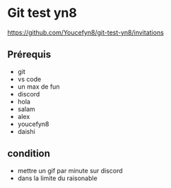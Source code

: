 # Git test yn8
https://github.com/Youcefyn8/git-test-yn8/invitations



## Prérequis

- git
- vs code
- un max de fun 
- discord
- hola
- salam
- alex
- youcefyn8
- daishi

## condition
- mettre un gif par minute sur discord
- dans la limite du raisonable


